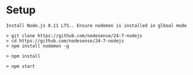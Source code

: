 # Setup

    Install Node.js 8.11 LTS.. Ensure nodemon is installed in glboal mode

    > git clone https://github.com/nodesense/24-7-nodejs
    > cd https://github.com/nodesense/24-7-nodejs
    > npm install nodemon -g

    > npm install

    > npm start